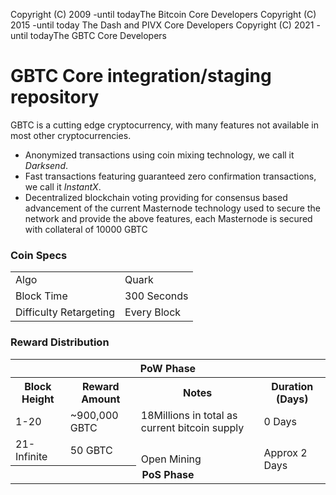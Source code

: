 Copyright (C) 2009 -until todayThe Bitcoin Core Developers
Copyright (C) 2015 -until today The Dash and PIVX Core Developers
Copyright (C) 2021 -until todayThe GBTC Core Developers

GBTC Core integration/staging repository
=====================================


GBTC is a cutting edge cryptocurrency, with many features not available in most other cryptocurrencies.
- Anonymized transactions using coin mixing technology, we call it _Darksend_.
- Fast transactions featuring guaranteed zero confirmation transactions, we call it _InstantX_.
- Decentralized blockchain voting providing for consensus based advancement of the current Masternode
  technology used to secure the network and provide the above features, each Masternode is secured
  with collateral of 10000 GBTC



### Coin Specs
<table>
<tr><td>Algo</td><td>Quark</td></tr>
<tr><td>Block Time</td><td>300 Seconds</td></tr>
<tr><td>Difficulty Retargeting</td><td>Every Block</td></tr>
</table>



### Reward Distribution

<table>
<th colspan=4>PoW Phase</th>
<tr><th>Block Height</th><th>Reward Amount</th><th>Notes</th><th>Duration (Days)</th></tr>
<tr><td>1-20</td><td>~900,000 GBTC</td><td>18Millions in total as current bitcoin supply</td><td>0 Days</td></tr>
<tr><td>21-Infinite</td><td>50 GBTC</td><td rowspan=2>Open Mining</td><td rowspan=2> Approx 2 Days</td></tr>
<tr><th colspan=4>PoS Phase</th></tr>
</table>



